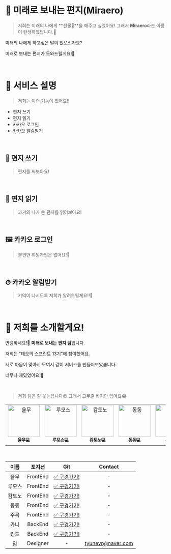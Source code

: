 # 📮 미래로 보내는 편지(Miraero)

> 저희는 미래의 나에게 **선물🎁**을 해주고 싶었어요! 그래서 **Miraero**라는 이름이 탄생하였답니다.🤗

미래의 나에게 하고싶은 말이 있으신가요?

미래로 보내는 편지가 도와드릴게요!🤗



<br>

# 🧐 서비스 설명 

> 저희는 이런 기능이 있어요!!

* 편지 쓰기
* 편지 읽기
* 카카오 로그인
* 카카오 알림받기

<br>

## 📝 편지 쓰기 

> 편지를 써보아요!


<br>


## 👀 편지 읽기 

> 과거의 나가 쓴 편지를 읽어보아요!



<br>

## 🖼 카카오 로그인 

> 불편한 회원가입은 없어요!🌼



<br>

## ⏱ 카카오 알림받기 

> 기억이 나시도록 저희가 알려드릴게요!!🤗



<br>

# 🌿 저희를 소개할게요!

안녕하세요!👋
**미래로 보내는 편지 팀**입니다.

저희는 "테오의 스프린트 13기"에 참여했어요.

서로 마음이 맞아서 모여서 같이 서비스를 만들어보았습니다.

너무나 재밌었어요!🌈



<br>

> 저희 팀은 잘 웃는답니다😊 그래서 고무줄 바지만 입어요😂


<table>
  <tbody>
    <tr>
      <td align="center">
        <a href="https://github.com/wang-yurin"><img src="https://avatars.githubusercontent.com/u/101461874?v=4" width="100px;" alt="율무"/><br /><sub><b>율무💻</b></sub></a><br />
        </td>
        <td align="center">
        <a href="https://github.com/seunghw"><img src="https://avatars.githubusercontent.com/u/70190106?v=4" width="100px;" alt="루모스"/><br /><sub><b>루모스💻</b></sub></a><br />
        </td>
        <td align="center">
        <a href="https://github.com/deipanema"><img src="https://mblogthumb-phinf.pstatic.net/MjAyMTA0MTlfMjUx/MDAxNjE4ODM4ODY4MTMx.Ghcvnc6uH2Egwy9HfreseyqqW8kHgXzvYCftQ3GCYBkg.peQlD2t_lc5zzYywlK2KYY_xkV5tQhxUWG2HHVaw6PUg.JPEG.cheguebara/IMG%EF%BC%BF20210417%EF%BC%BF083621%EF%BC%BF751.jpg?type=w800" width="100px;" alt="캄토노"/><br /><sub><b>캄토노💻</b></sub></a><br />
        </td>
        <td align="center">
        <a href="https://github.com/dongdongee"><img src="https://postfiles.pstatic.net/20141202_100/eponine77_141749260124837gPA_JPEG/f0163868_5075804eda78d.jpg?type=w2" width="100px;" alt="동동"/><br /><sub><b>동동💻</b></sub></a><br />
        </td>
        <td align="center">
        <a href="https://github.com/wugusaud77"><img src="https://avatars.githubusercontent.com/u/26669223?v=4" width="100px;" alt="주륵"/><br /><sub><b>주륵💻</b></sub></a><br />
        </td>
        <td align="center">
        <a href="https://github.com/KaniKim"><img src="https://avatars.githubusercontent.com/u/19832624?v=4" width="100px;" alt="카니"/><br /><sub><b>카니📱</b></sub></a><br />
        </td>
        <td align="center">
        <a href="https://github.com/Cha-Young-Ho"><img src="https://avatars.githubusercontent.com/u/79268661?v=4" width="100px;" alt="킨드"/><br /><sub><b>킨드📱</b></sub></a><br />
        </td>
        <td align="center">
        <a href=""><img src="https://image-notepet.akamaized.net/resize/620x-/seimage/20190104%2F4ceebf301cf61479f62d88990f863b8d.jpg" width="100px;" alt="얌"/><br /><sub><b>얌🎨</b></sub></a><br />
        </td>
      </tr>
      </tbody>
      </table>



<br>


|이름|포지션|Git|Contact|
|:----:|:----:|:----:|:----:|
|율무|FrontEnd|[✅ 구경가기!](https://github.com/wang-yurin)|-|
|루모스|FrontEnd|[✅ 구경가기!](https://github.com/seunghw)|-|
|캄토노|FrontEnd|[✅ 구경가기!](https://github.com/deipanema)|-|
|동동|FrontEnd|[✅ 구경가기!](https://github.com/dongdongee)|-|
|주륵|FrontEnd|[✅ 구경가기!](https://github.com/wugusaud77)|-|
|카니|BackEnd|[✅ 구경가기!](https://github.com/KaniKim)|-|
|킨드|BackEnd|[✅ 구경가기!](https://github.com/Cha-Young-Ho)|-|
|얌|Designer|-|tyunevr@naver.com|

